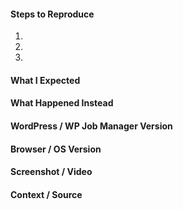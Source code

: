 <!--
Thanks for contributing to WP Job Manager! Pick a clear title ("Improve client-side UI validation") and proceed.

PLEASE NOTE
- These comments won't show up when you submit the issue.
- Everything is optional, but try to add as many details as possible.
- If requesting a new feature, explain why you'd like to see it added.
- This issue tracker is not for support. If you have questions about WP Job Manager you can [start a new thread in the WP Job Manager support forums](https://wordpress.org/support/plugin/wp-job-manager#new-post).
- Do not report potential security vulnerabilities here. For responsible disclosure of security issues and to be eligible for our bug bounty program, please submit your report via [the HackerOne portal](https://hackerone.com/automattic).

Helpful tips for screenshots:
https://en.support.wordpress.com/make-a-screenshot/
-->

#### Steps to Reproduce
1.
2.
3.

#### What I Expected


#### What Happened Instead


#### WordPress / WP Job Manager Version


#### Browser / OS Version


#### Screenshot / Video


#### Context / Source
<!-- Optional: share your unique context to help us understand your perspective.

If requesting a new feature, explain why you'd like to see it added.
-->

